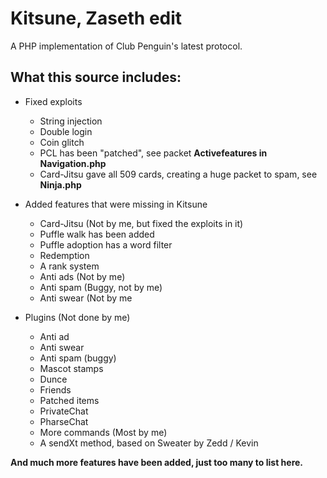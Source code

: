 # Kitsune, Zaseth edit
A PHP implementation of Club Penguin's latest protocol.

## What this source includes:
* Fixed exploits
  * String injection
  * Double login
  * Coin glitch
  * PCL has been "patched", see packet **Activefeatures in Navigation.php**
  * Card-Jitsu gave all 509 cards, creating a huge packet to spam, see **Ninja.php**
  
* Added features that were missing in Kitsune
  * Card-Jitsu (Not by me, but fixed the exploits in it)
  * Puffle walk has been added
  * Puffle adoption has a word filter
  * Redemption
  * A rank system
  * Anti ads (Not by me)
  * Anti spam (Buggy, not by me)
  * Anti swear (Not by me
  
* Plugins (Not done by me)
  * Anti ad
  * Anti swear
  * Anti spam (buggy)
  * Mascot stamps
  * Dunce
  * Friends
  * Patched items
  * PrivateChat
  * PharseChat
  * More commands (Most by me)
  * A sendXt method, based on Sweater by Zedd / Kevin
  
**And much more features have been added, just too many to list here.**
